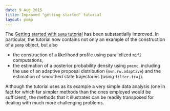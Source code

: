 ```yaml
---
date: 9 Aug 2015
title: Improved "getting started" tutorial
layout: pomp
---
```


The [Getting started with `pomp` tutorial](http://kingaa.github.io/pomp/vignettes/getting_started.html) has been substantially improved.
In particular, the tutorial now contains not only an example of the construction of a `pomp` object, but also

- the construction of a likelihood profile using parallelized `mif2` computations,
- the estimation of a posterior probability density using `pmcmc`, including the use of an adaptive proposal distribution (`mvn.rw.adaptive`) and the estimation of smoothed state trajectories (using `filter.traj`).

<!--more-->

Although the tutorial uses as its example a very simple data analysis (one in fact for which far simpler methods than the ones employed would be sufficient), the methods that it illustrates can be readily transposed for dealing with much more challenging problems.

